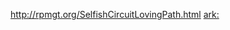 http://rpmgt.org/SelfishCircuitLovingPath.html
[ark:](https://web.archive.org/web/20240111034208/http://rpmgt.org/SelfishCircuitLovingPath.html)
